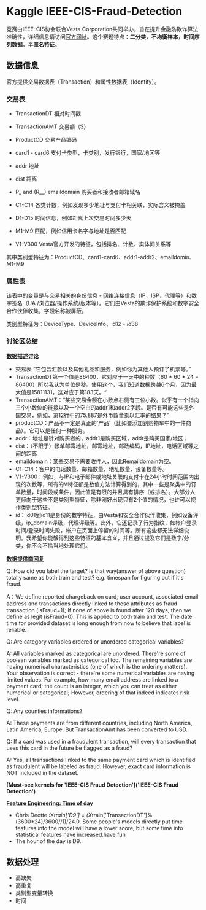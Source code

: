 # Kaggle IEEE-CIS-Fraud-Detection

竞赛由IEEE-CIS协会联合Vesta Corporation共同举办，旨在提升金融防欺诈算法准确性，详细信息请访问[官方网址](https://www.kaggle.com/c/ieee-fraud-detection/overview)。这个赛题特点：**二分类**，**不均衡样本**，**时间序列数据**，**半匿名特征**。

## 数据信息

官方提供交易数据表（Transaction）和属性数据表（Identity）。

### 交易表

- TransactionDT 相对时间戳

- TransactionAMT 交易额（$）

- ProductCD 交易产品编码

- card1 - card6 支付卡类型，卡类别，发行银行，国家/地区等

- addr 地址

- dist  距离

- P_ and (R__) emaildomain 购买者和接收者邮箱域名

- C1-C14 各类计数，例如发现多少地址与支付卡相关联，实际含义被掩盖

- D1-D15 时间信息，例如距离上次交易时间多少天

- M1-M9 匹配，例如信用卡名字与地址是否匹配

- V1-V300 Vesta官方开发的特征，包括排名、计数、实体间关系等

其中类别型特征为：ProductCD、card1-card6、addr1-addr2、emaildomin、M1-M9

### 属性表

该表中的变量是与交易相关的身份信息 - 网络连接信息（IP，ISP，代理等）和数字签名（UA /浏览器/操作系统/版本等）。它们由Vesta的欺诈保护系统和数字安全合作伙伴收集，字段名称被屏蔽。

类别型特征为：DeviceType、DeviceInfo、id*12 - id*38

### 讨论区总结

**[数据描述讨论](https://www.kaggle.com/c/ieee-fraud-detection/discussion/101203)**

- 交易表 “它包含汇款以及其他礼品和服务，例如你为其他人预订了机票等。”
- TransactionDT第一个值是86400，它对应于一天中的秒数（60 * 60 * 24 = 86400）所以我认为单位是秒。使用这个，我们知道数据跨越6个月，因为最大值是15811131，这对应于第183天。“
- TransactionAMT：“某些交易金额在小数点右侧有三位小数。似乎有一个指向三个小数位的链接以及一个空白的addr1和addr2字段。是否有可能这些是外国交易，例如，第12行中的75.887是外币数量乘以汇率的结果？“
- productCD：产品不一定是真正的'产品'（比如要添加到购物车中的一件商品）。它可以是任何一种服务。
- addr：地址是针对购买者的，addr1是购买区域，addr是购买国家/地区；
- dist：（不限于）帐单邮寄地址，邮寄地址，邮政编码，IP地址，电话区域等之间的距离
- emaildomain：某些交易不需要收件人，因此Remaildomain为空。
- C1-C14：客户的电话数量、邮箱数量、地址数量、设备数量等。
- V1-V300：例如，与IP和电子邮件或地址关联的支付卡在24小时时间范围内出现的次数等，所有的V特征都是数值方法计算得到的，其中一些是聚类中的订单数量，时间段或条件，因此值是有限的并且具有排序（或排名）。大部分人更倾向于这些不是类别型特征，除非刚好出现只有2个值的情况，也许可以视作类别型特征。
- id：id01到id11是身份的数字特征，由Vesta和安全合作伙伴收集，例如设备评级，ip_domain评级，代理评级等。此外，它还记录了行为指纹，如帐户登录时间/登录时间失败，帐户在页面上停留的时间等。所有这些都无法详细说明。我希望你能够得到这些特征的基本含义，并且通过提及它们是数字/分类，你不会不恰当地处理它们。

**[数据提供商回复](https://www.kaggle.com/c/ieee-fraud-detection/discussion/100304#latest-590684)**

Q: How did you label the target? Is that way(answer of above question) totally same as both train and test? e.g. timespan for figuring out if it's fraud.

A：We define reported chargeback on card, user account, associated email address and transactions directly linked to these attributes as fraud transaction (isFraud=1); If none of above is found after 120 days, then we define as legit (isFraud=0). This is applied to both train and test. The date time for provided dataset is long enough from now to believe that label is reliable.

Q: Are category variables ordered or unordered categorical variables? 

A: All variables marked as categorical are unordered. There're some of boolean variables marked as categorical too. The remaining variables are having numerical characteristics (one of which is the ordering matters). Your observation is correct - there're some numerical variables are having limited values. For example, how many email address are linked to a payment card; the count is an integer, which you can treat as either numerical or categorical; However, ordering of that indeed indicates risk level.

Q: Any counties informations?

A: These payments are from different countries, including North America, Latin America, Europe. But TransactionAmt has been converted to USD.

Q: If a card was used in a fraudulent transaction, will every transaction that uses this card in the future be flagged as a fraud?

A: Yes, all transactions linked to the same payment card which is identified as fraudulent will be labeled as fraud. However, exact card information is NOT included in the dataset.

**[Must-see kernels for 'IEEE-CIS Fraud Detection']('IEEE-CIS Fraud Detection')**

[**Feature Engineering: Time of day**](https://www.kaggle.com/c/ieee-fraud-detection/discussion/100400#latest-616798)

- Chris Deotte :X*train['D9'] = (X*train['TransactionDT']%(3600*24)/3600//1)/24.0.
  Some people's models directly put time features into the model will have a lower score, but some time into statistical features have increased.have fun
- The hour of the day is D9.

## 数据处理

- 高缺失
- 高重复
- 类别型变量转换
- 时间